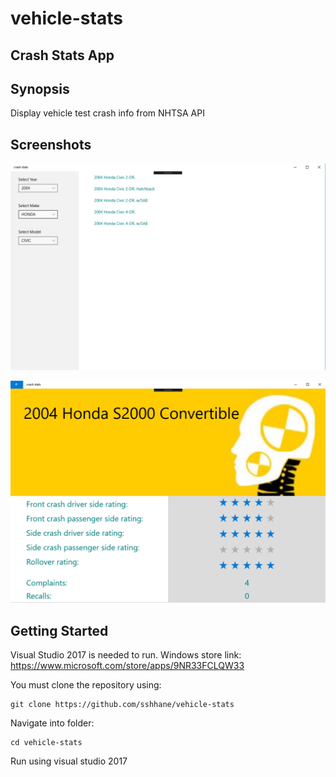 # vehicle-stats

## Crash Stats App

## Synopsis

Display vehicle test crash info from NHTSA API

## Screenshots

![Variations](media/variations.PNG "Vehicle variations displayed")

![Results](media/result.PNG "Vehicle crash test results displayed")

## Getting Started

Visual Studio 2017 is needed to run.
Windows store link: https://www.microsoft.com/store/apps/9NR33FCLQW33

You must clone the repository using:
```
git clone https://github.com/sshhane/vehicle-stats
```

Navigate into folder:
```
cd vehicle-stats
```
Run using visual studio 2017
